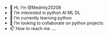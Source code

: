 - 👋 Hi, I’m @Medmly20208
- 👀 I’m interested in python AI ML DL 
- 🌱 I’m currently learning python
- 💞️ I’m looking to collaborate on python projects
- 📫 How to reach me ....

<!---
Medmly20208/Medmly20208 is a ✨ special ✨ repository because its `README.md` (this file) appears on your GitHub profile.
You can click the Preview link to take a look at your changes.
--->
